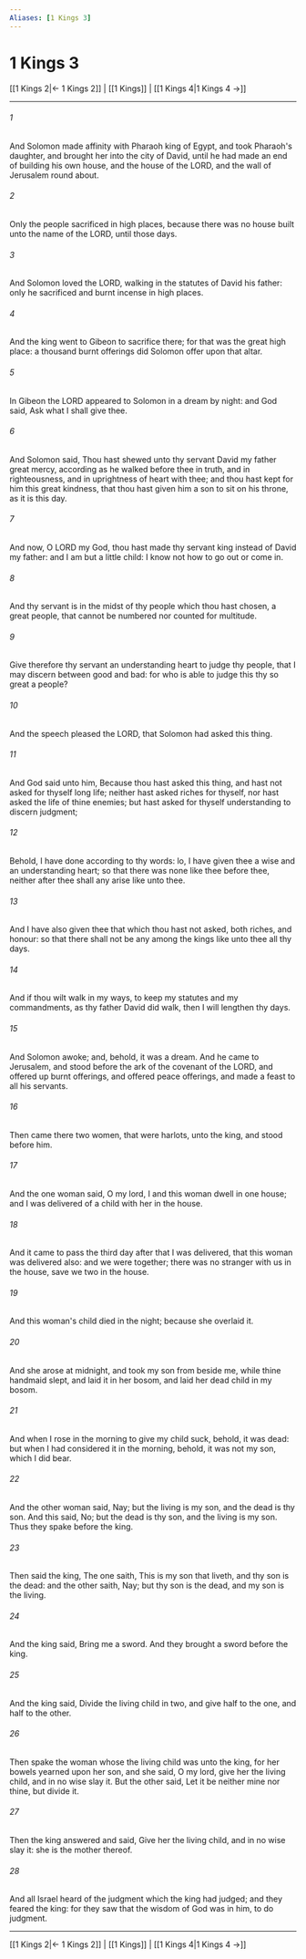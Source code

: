 ```yaml
---
Aliases: [1 Kings 3]
---
```

# 1 Kings 3

[[1 Kings 2|← 1 Kings 2]] | [[1 Kings]] | [[1 Kings 4|1 Kings 4 →]]
***



###### 1 
And Solomon made affinity with Pharaoh king of Egypt, and took Pharaoh's daughter, and brought her into the city of David, until he had made an end of building his own house, and the house of the LORD, and the wall of Jerusalem round about. 

###### 2 
Only the people sacrificed in high places, because there was no house built unto the name of the LORD, until those days. 

###### 3 
And Solomon loved the LORD, walking in the statutes of David his father: only he sacrificed and burnt incense in high places. 

###### 4 
And the king went to Gibeon to sacrifice there; for that was the great high place: a thousand burnt offerings did Solomon offer upon that altar. 

###### 5 
In Gibeon the LORD appeared to Solomon in a dream by night: and God said, Ask what I shall give thee. 

###### 6 
And Solomon said, Thou hast shewed unto thy servant David my father great mercy, according as he walked before thee in truth, and in righteousness, and in uprightness of heart with thee; and thou hast kept for him this great kindness, that thou hast given him a son to sit on his throne, as it is this day. 

###### 7 
And now, O LORD my God, thou hast made thy servant king instead of David my father: and I am but a little child: I know not how to go out or come in. 

###### 8 
And thy servant is in the midst of thy people which thou hast chosen, a great people, that cannot be numbered nor counted for multitude. 

###### 9 
Give therefore thy servant an understanding heart to judge thy people, that I may discern between good and bad: for who is able to judge this thy so great a people? 

###### 10 
And the speech pleased the LORD, that Solomon had asked this thing. 

###### 11 
And God said unto him, Because thou hast asked this thing, and hast not asked for thyself long life; neither hast asked riches for thyself, nor hast asked the life of thine enemies; but hast asked for thyself understanding to discern judgment; 

###### 12 
Behold, I have done according to thy words: lo, I have given thee a wise and an understanding heart; so that there was none like thee before thee, neither after thee shall any arise like unto thee. 

###### 13 
And I have also given thee that which thou hast not asked, both riches, and honour: so that there shall not be any among the kings like unto thee all thy days. 

###### 14 
And if thou wilt walk in my ways, to keep my statutes and my commandments, as thy father David did walk, then I will lengthen thy days. 

###### 15 
And Solomon awoke; and, behold, it was a dream. And he came to Jerusalem, and stood before the ark of the covenant of the LORD, and offered up burnt offerings, and offered peace offerings, and made a feast to all his servants. 

###### 16 
Then came there two women, that were harlots, unto the king, and stood before him. 

###### 17 
And the one woman said, O my lord, I and this woman dwell in one house; and I was delivered of a child with her in the house. 

###### 18 
And it came to pass the third day after that I was delivered, that this woman was delivered also: and we were together; there was no stranger with us in the house, save we two in the house. 

###### 19 
And this woman's child died in the night; because she overlaid it. 

###### 20 
And she arose at midnight, and took my son from beside me, while thine handmaid slept, and laid it in her bosom, and laid her dead child in my bosom. 

###### 21 
And when I rose in the morning to give my child suck, behold, it was dead: but when I had considered it in the morning, behold, it was not my son, which I did bear. 

###### 22 
And the other woman said, Nay; but the living is my son, and the dead is thy son. And this said, No; but the dead is thy son, and the living is my son. Thus they spake before the king. 

###### 23 
Then said the king, The one saith, This is my son that liveth, and thy son is the dead: and the other saith, Nay; but thy son is the dead, and my son is the living. 

###### 24 
And the king said, Bring me a sword. And they brought a sword before the king. 

###### 25 
And the king said, Divide the living child in two, and give half to the one, and half to the other. 

###### 26 
Then spake the woman whose the living child was unto the king, for her bowels yearned upon her son, and she said, O my lord, give her the living child, and in no wise slay it. But the other said, Let it be neither mine nor thine, but divide it. 

###### 27 
Then the king answered and said, Give her the living child, and in no wise slay it: she is the mother thereof. 

###### 28 
And all Israel heard of the judgment which the king had judged; and they feared the king: for they saw that the wisdom of God was in him, to do judgment.

***
[[1 Kings 2|← 1 Kings 2]] | [[1 Kings]] | [[1 Kings 4|1 Kings 4 →]]
